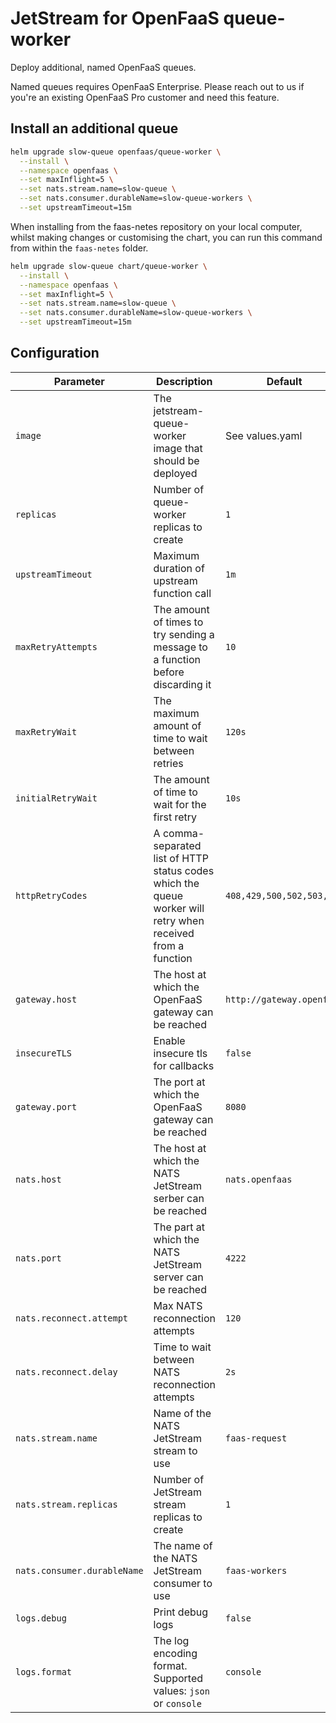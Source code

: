 # JetStream for OpenFaaS queue-worker

Deploy additional, named OpenFaaS queues.

Named queues requires OpenFaaS Enterprise. Please reach out to us if you're an existing OpenFaaS Pro customer and need this feature.

## Install an additional queue

```bash
helm upgrade slow-queue openfaas/queue-worker \
  --install \
  --namespace openfaas \
  --set maxInflight=5 \
  --set nats.stream.name=slow-queue \
  --set nats.consumer.durableName=slow-queue-workers \
  --set upstreamTimeout=15m
```

When installing from the faas-netes repository on your local computer, whilst making changes or customising the chart, you can run this command from within the `faas-netes` folder.

```bash
helm upgrade slow-queue chart/queue-worker \
  --install \
  --namespace openfaas \
  --set maxInflight=5 \
  --set nats.stream.name=slow-queue \
  --set nats.consumer.durableName=slow-queue-workers \
  --set upstreamTimeout=15m
```

## Configuration
| Parameter | Description | Default |
|-----------|-------------|---------|
| `image` | The jetstream-queue-worker image that should be deployed | See values.yaml |
| `replicas` | Number of queue-worker replicas to create | `1` |
| `upstreamTimeout` | Maximum duration of upstream function call | `1m` |
| `maxRetryAttempts` | The amount of times to try sending a message to a function before discarding it |`10` |
| `maxRetryWait` | The maximum amount of time to wait between retries | `120s` |
| `initialRetryWait` | The amount of time to wait for the first retry | `10s` |
| `httpRetryCodes` | A comma-separated list of HTTP status codes which the queue worker will retry when received from a function | `408,429,500,502,503,504` |
| `gateway.host` | The host at which the OpenFaaS gateway can be reached | `http://gateway.openfaas` |
| `insecureTLS` | Enable insecure tls for callbacks | `false` |
| `gateway.port` | The port at which the OpenFaaS gateway can be reached | `8080` |
| `nats.host` | The host at which the NATS JetStream serber can be reached | `nats.openfaas` |
| `nats.port` | The part at which the NATS JetStream server can be reached | `4222` |
| `nats.reconnect.attempt` | Max NATS reconnection attempts | `120` |
| `nats.reconnect.delay` | Time to wait between NATS reconnection attempts | `2s` |
| `nats.stream.name` | Name of the NATS JetStream stream to use | `faas-request` |
| `nats.stream.replicas` | Number of JetStream stream replicas to create | `1` |
| `nats.consumer.durableName` | The name of the NATS JetStream consumer to use | `faas-workers` |
| `logs.debug` | Print debug logs | `false` |
| `logs.format` | The log encoding format. Supported values: `json` or `console` | `console` |